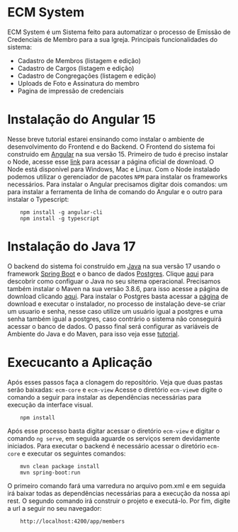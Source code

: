 # ECM System

ECM System é um Sistema feito para automatizar o processo de Emissão de Credenciais de Membro para a sua Igreja. Principais funcionalidades do sistema:

* Cadastro de Membros (listagem e edição)
* Cadastro de Cargos (listagem e edição)
* Cadastro de Congregações (listagem e edição)
* Uploads de Foto e Assinatura do membro
* Pagina de impressão de credenciais

# Instalação do Angular 15
 
Nesse breve tutorial estarei ensinando como instalar o ambiente de desenvolvimento do Frontend e do Backend. O Frontend do sistema foi construido em [Angular]('https://angular.io/') na sua versão 15. Primeiro de tudo é preciso instalar o Node, acesse esse [link](https://nodejs.org/en/download/) para acessar a página oficial de download. O Node está disponível para Windows, Mac e Linux. Com o Node instalado podemos utilizar o gerenciador de pacotes `NPM` para instalar os frameworks necessários. Para instalar o Angular precisamos digitar dois comandos: um para instalar a ferramenta de linha de comando do Angular e o outro para instalar o Typescript:

```
    npm install -g angular-cli
    npm install -g typescript
```

# Instalação do Java 17
 
O backend do sistema foi construído em [Java]('https://www.oracle.com/java/technologies/javase/jdk17-archive-downloads.html') na sua versão 17 usando o framework [Spring Boot]('https://spring.io/projects/spring-boot') e o banco de dados [Postgres]('https://www.postgresql.org/'). Clique [aqui]('https://www.oracle.com/java/technologies/javase/jdk17-archive-downloads.html') para descobrir como configuar o Java no seu sitema operacional. Precisamos também instalar o Maven na sua versão 3.8.6, para isso acesse a página de download clicando [aqui]('https://maven.apache.org/download.cgi'). Para instalar o Postgres basta acessar a [página](https://www.postgresql.org/download/) de download e executar o instalador, no processo de instalação deve-se criar um usuario e senha, nesse caso utilize um usuário igual a postgres e uma senha também igual a postgres, caso contrário o sistema não conseguirá acessar o banco de dados. O passo final será configurar as variáveis de Ambiente do Java e do Maven, para isso veja esse [tutorial]('https://medium.com/beelabacademy/configurando-vari%C3%A1veis-de-ambiente-java-home-e-maven-home-no-windows-e-unix-d9461f783c26').

# Execucanto a Aplicação

Após esses passos faça a clonagem do repositório. Veja que duas pastas serão baixadas: `ecm-core` e `ecm-view` Acesse o diretório `ecm-view`e digite o comando a seguir para instalar as dependências necessárias para execução da interface visual.  
 
```
    npm install
```
 
Após esse processo basta digitar acessar o diretório `ecm-view` e digitar o comando `ng serve`, em seguida aguarde os serviços serem devidamente iniciados. Para executar o backend é necessário acessar o diretório `ecm-core` e executar os seguintes comandos:

```
    mvn clean package install
    mvn spring-boot:run
```

O primeiro comando fará uma varredura no arquivo pom.xml e em seguida irá baixar todas as dependências necessárias para a execução da nossa api rest. O segundo comando irá construir o projeto e executá-lo. Por fim, digite a url a seguir no seu navegador:


```
    http://localhost:4200/app/members
```
